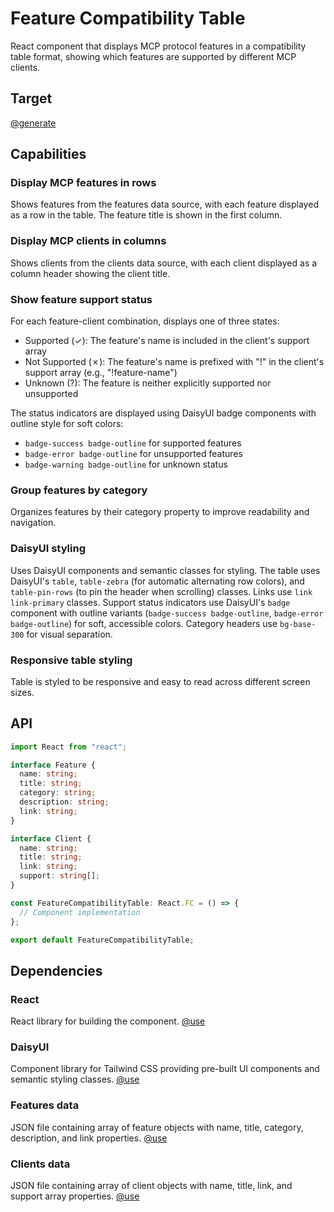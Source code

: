 # Feature Compatibility Table

React component that displays MCP protocol features in a compatibility table format, showing which features are supported by different MCP clients.

## Target

[@generate](../src/components/FeatureCompatibilityTable.tsx)

## Capabilities

### Display MCP features in rows

Shows features from the features data source, with each feature displayed as a row in the table. The feature title is shown in the first column.

### Display MCP clients in columns

Shows clients from the clients data source, with each client displayed as a column header showing the client title.

### Show feature support status

For each feature-client combination, displays one of three states:

- Supported (✓): The feature's name is included in the client's support array
- Not Supported (✗): The feature's name is prefixed with "!" in the client's support array (e.g., "!feature-name")
- Unknown (?): The feature is neither explicitly supported nor unsupported

The status indicators are displayed using DaisyUI badge components with outline style for soft colors:

- `badge-success badge-outline` for supported features
- `badge-error badge-outline` for unsupported features
- `badge-warning badge-outline` for unknown status

### Group features by category

Organizes features by their category property to improve readability and navigation.

### DaisyUI styling

Uses DaisyUI components and semantic classes for styling. The table uses DaisyUI's `table`, `table-zebra` (for automatic alternating row colors), and `table-pin-rows` (to pin the header when scrolling) classes. Links use `link link-primary` classes. Support status indicators use DaisyUI's `badge` component with outline variants (`badge-success badge-outline`, `badge-error badge-outline`) for soft, accessible colors. Category headers use `bg-base-300` for visual separation.

### Responsive table styling

Table is styled to be responsive and easy to read across different screen sizes.

## API

```typescript { .api }
import React from "react";

interface Feature {
  name: string;
  title: string;
  category: string;
  description: string;
  link: string;
}

interface Client {
  name: string;
  title: string;
  link: string;
  support: string[];
}

const FeatureCompatibilityTable: React.FC = () => {
  // Component implementation
};

export default FeatureCompatibilityTable;
```

## Dependencies

### React

React library for building the component.
[@use](npm:react)

### DaisyUI

Component library for Tailwind CSS providing pre-built UI components and semantic styling classes.
[@use](npm:daisyui)

### Features data

JSON file containing array of feature objects with name, title, category, description, and link properties.
[@use](../src/data/features.json)

### Clients data

JSON file containing array of client objects with name, title, link, and support array properties.
[@use](../src/data/clients.json)
